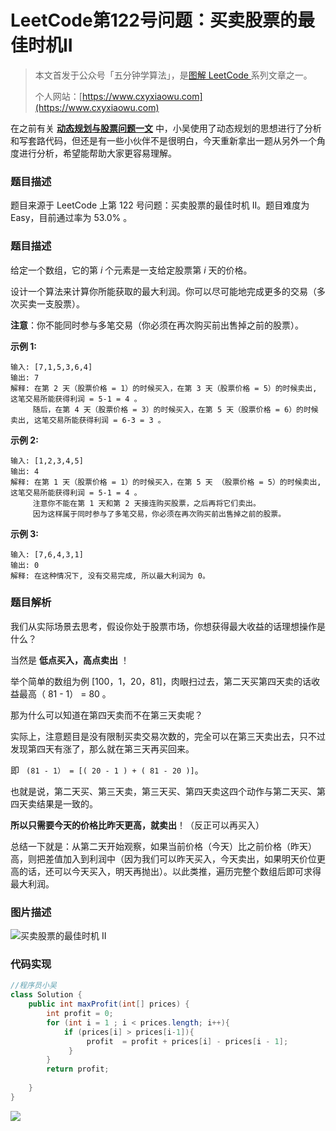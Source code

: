 

# LeetCode第122号问题：买卖股票的最佳时机II

> 本文首发于公众号「五分钟学算法」，是[图解 LeetCode ](<https://github.com/MisterBooo/LeetCodeAnimation>)系列文章之一。
>
> 个人网站：[https://www.cxyxiaowu.com](https://www.cxyxiaowu.com)

在之前有关 [**动态规划与股票问题一文**](https://github.com/MisterBooo/LeetCodeAnimation/tree/master/notes/LeetCode第122号问题：买卖股票的最佳时机II.md) 中，小吴使用了动态规划的思想进行了分析和写套路代码，但还是有一些小伙伴不是很明白，今天重新拿出一题从另外一个角度进行分析，希望能帮助大家更容易理解。

### 题目描述

题目来源于 LeetCode 上第 122 号问题：买卖股票的最佳时机 II。题目难度为 Easy，目前通过率为 53.0% 。

### 题目描述

给定一个数组，它的第 *i* 个元素是一支给定股票第 *i* 天的价格。

设计一个算法来计算你所能获取的最大利润。你可以尽可能地完成更多的交易（多次买卖一支股票）。

**注意**：你不能同时参与多笔交易（你必须在再次购买前出售掉之前的股票）。

**示例 1:**

```
输入: [7,1,5,3,6,4]
输出: 7
解释: 在第 2 天（股票价格 = 1）的时候买入，在第 3 天（股票价格 = 5）的时候卖出, 这笔交易所能获得利润 = 5-1 = 4 。
     随后，在第 4 天（股票价格 = 3）的时候买入，在第 5 天（股票价格 = 6）的时候卖出, 这笔交易所能获得利润 = 6-3 = 3 。
```

**示例 2:**

```
输入: [1,2,3,4,5]
输出: 4
解释: 在第 1 天（股票价格 = 1）的时候买入，在第 5 天 （股票价格 = 5）的时候卖出, 这笔交易所能获得利润 = 5-1 = 4 。
     注意你不能在第 1 天和第 2 天接连购买股票，之后再将它们卖出。
     因为这样属于同时参与了多笔交易，你必须在再次购买前出售掉之前的股票。
```

**示例 3:**

```
输入: [7,6,4,3,1]
输出: 0
解释: 在这种情况下, 没有交易完成, 所以最大利润为 0。
```

### 题目解析

我们从实际场景去思考，假设你处于股票市场，你想获得最大收益的话理想操作是什么？

当然是 **低点买入，高点卖出** ！

举个简单的数组为例 [100，1，20，81]，肉眼扫过去，第二天买第四天卖的话收益最高（ 81 - 1） = 80 。

那为什么可以知道在第四天卖而不在第三天卖呢？

实际上，注意题目是没有限制买卖交易次数的，完全可以在第三天卖出去，只不过发现第四天有涨了，那么就在第三天再买回来。

即 ` (81 - 1） = [( 20 - 1 ) + ( 81 - 20 )]`。

也就是说，第二天买、第三天卖，第三天买、第四天卖这四个动作与第二天买、第四天卖结果是一致的。

**所以只需要今天的价格比昨天更高，就卖出**！（反正可以再买入）

总结一下就是：从第二天开始观察，如果当前价格（今天）比之前价格（昨天）高，则把差值加入到利润中（因为我们可以昨天买入，今天卖出，如果明天价位更高的话，还可以今天买入，明天再抛出）。以此类推，遍历完整个数组后即可求得最大利润。

### 图片描述

![买卖股票的最佳时机 II](https://blog-1257126549.cos.ap-guangzhou.myqcloud.com/blog/nkvdj.png)

### 代码实现

```java
//程序员小吴
class Solution {
    public int maxProfit(int[] prices) {
        int profit = 0;
        for (int i = 1 ; i < prices.length; i++){
            if (prices[i] > prices[i-1]){
                 profit  = profit + prices[i] - prices[i - 1];
             }
        }
        return profit;
            
    }
}
```





![](https://blog-1257126549.cos.ap-guangzhou.myqcloud.com/blog/4s1oh.png)




